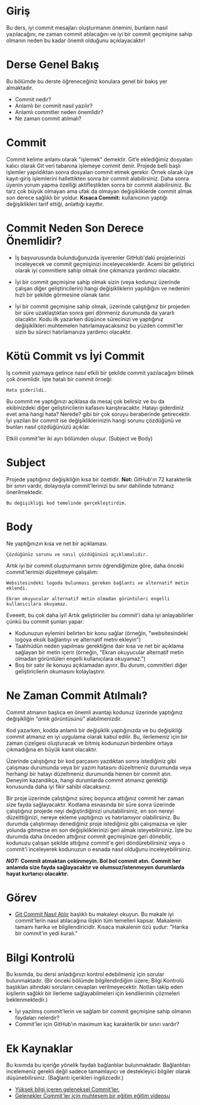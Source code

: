 # Giriş

Bu ders, iyi commit mesajları oluşturmanın önemini, bunların nasıl yazılacağını, ne zaman commit atılacağını ve iyi bir commit geçmişine sahip olmanın neden bu kadar önemli olduğunu açıklayacaktır!

# Derse Genel Bakış

Bu bölümde bu derste öğreneceğiniz konulara genel bir bakış yer almaktadır.

- Commit nedir?
- Anlamlı bir commit nasıl yazılır?
- Anlamlı commitler neden önemlidir?
- Ne zaman commit atılmalı?

# Commit

Commit kelime anlamı olarak "işlemek" demektir. Git’e eklediğimiz dosyaları kalıcı olarak Git veri tabanına işlemeye commit denir. Projede belli başlı işlemler yapıldıktan sonra dosyaları commit etmek gerekir. Örnek olarak üye kayıt-giriş işlemlerini hallettikten sonra bir commit alabilirsiniz. Daha sonra üyenin yorum yapma özelliği aktifleştikten sonra bir commit alabilirsiniz. Bu tarz çok büyük olmayan ama ufak da olmayan değişikliklerde commit almak son derece sağlıklı bir yoldur.
**Kısaca Commit:** kullanıcının yaptığı değişiklikleri tarif ettiği, anlattığı kayıttır.

# Commit Neden Son Derece Önemlidir?

- İş başvurusunda bulunduğunuzda işverenler GitHub'daki projelerinizi inceleyecek ve commit geçmişinizi inceleyeceklerdir. Acemi bir geliştirici olarak iyi commitlere sahip olmak öne çıkmanıza yardımcı olacaktır.

- İyi bir commit geçmişine sahip olmak sizin (veya kodunuz üzerinde çalışan diğer geliştiricilerin) hangi değişikliklerin yapıldığını ve nedenini hızlı bir şekilde görmesine olanak tanır.

- İyi bir commit geçmişine sahip olmak, üzerinde çalıştığınız bir projeden bir süre uzaklaştıktan sonra geri dönmeniz durumunda da yararlı olacaktır. Kodu ilk yazarken düşünce sürecinizi ve yaptığınız değişiklikleri muhtemelen hatırlamayacaksınız bu yüzden commit'ler sizin bu süreci hatırlamanıza yardımcı olacaktır.

# Kötü Commit vs İyi Commit

İş commit yazmaya gelince nasıl etkili bir şekilde commit yazılacağını bilmek çok önemlidir. İşte hatalı bir commit örneği:
```
Hata giderildi.
```
Bu commit ne yaptığınızı açıklasa da mesaj çok belirsiz ve bu da ekibinizdeki diğer geliştiricilerin kafasını karıştıracaktır. Hatayı giderdiniz evet ama hangi hata? Nerede? gibi bir çok soruyu beraberinde getirecektir. İyi yazılan bir commit ise değişikliklerinizin hangi sorunu çözdüğünü ve bunları nasıl çözdüğünüzü açıklar. 

Etkili commit'ler iki ayrı bölümden oluşur. (Subject ve Body)

# Subject
Projede yaptığınız değişikliğin kısa bir özetidir. **Not:** GitHub'ın 72 karakterlik bir sınırı vardır, dolayısıyla commit'lerinizi bu sınır dahilinde tutmanız önerilmektedir.
```
Bu değişikliği kod temelinde gerçekleştirdim.
```

# Body
Ne yaptığınızın kısa ve net bir açıklaması.
```
Çözdüğünüz sorunu ve nasıl çözdüğünüzü açıklamalıdır.
```

Artık iyi bir commit oluşturmanın sırrını öğrendiğimize göre, daha önceki commit'lerimizi düzeltmeye çalışalım:
```
Websitesindeki logoda bulunması gereken bağlantı ve alternatif metin eklendi.

Ekran okuyucular alternatif metin olmadan görüntüleri engelli kullanıcılara okuyamaz.
```

Eveeett, bu çok daha iyi! Artık geliştiriciler bu commit'i daha iyi anlayabilirler çünkü bu commit şunları yapar: 
- Kodunuzun eylemini belirten bir konu sağlar (örneğin, "websitesindeki logoya eksik bağlantıyı ve alternatif metni ekleyin")
- Taahhüdün neden yapılması gerektiğine dair kısa ve net bir açıklama sağlayan bir metin içerir (örneğin, "Ekran okuyucular alternatif metin olmadan görüntüleri engelli kullanıcılara okuyamaz.")
- Boş bir satır ile konuyu açıklamadan ayırır. Bu durum, commitleri diğer geliştiricilerin okumasını kolaylaştırır.

# Ne Zaman Commit Atılmalı?

Commit atmanın başlıca en önemli avantajı kodunuz üzerinde yaptığınız değişikliğin *"anlık görüntüsünü"* alabilmenizdir. 

Kod yazarken, kodda anlamlı bir değişiklik yaptığınızda ve bu değişikliği commit atmanız en iyi uygulama olarak kabul edilir. Bu, ilerlemeniz için bir zaman çizelgesi oluşturacak ve bitmiş kodunuzun birdenbire ortaya çıkmadığına en büyük kanıt olacaktır.

Üzerinde çalıştığınız bir kod parçasını yazdıktan sonra istediğiniz gibi çalışması durumunda veya bir yazım hatasını düzeltmeniz durumunda veya herhangi bir hatayı düzeltmeniz durumunda hemen bir commit atın. Deneyim kazandıkça, hangi durumlarda commit atmanız gerektiği konusunda daha iyi fikir sahibi olacaksınız.

Bir proje üzerinde çalıştığınız süreç boyunca attığınız commit her zaman size fayda sağlayacaktır. Kodlama esnasında bir süre sonra üzerinde çalıştığınız projede neyi değiştirdiğinizi unutabilirsiniz, en son nereyi düzelttiğinizi, nereye ekleme yaptığınızı vs hatırlamıyor olabilirsiniz. Bu durumda çalıştırmayı denediğiniz proje istediğiniz gibi çalışmazsa ve işler yolunda gitmezse en son değişikliklerinizi geri almak isteyebilirsiniz. İşte bu durumda daha önceden attığınız commit geçmişinize geri dönebilir, kodunuzu çalışan şekilde attığınız commit'e geri döndürebilirsiniz veya o commit'i inceleyerek kodunuzun o esnada nasıl olduğunu inceleyebilirsiniz.

***NOT:*** **Commit atmaktan çekinmeyin. Bol bol commit atın. Commit her anlamda size fayda sağlayacaktır ve olumsuz/istenmeyen durumlarda hayat kurtarıcı olacaktır.**

# Görev

- [Git Commit Nasıl Atılır](https://cbea.ms/git-commit/) başlıklı bu makaleyi okuyun. Bu makale iyi commit'lerin nasıl atılacağına ilişkin tüm temelleri kapsar. Makalenin tamamı harika ve bilgilendiricidir. Kısaca makalenin özü şudur: "Harika bir commit'in yedi kuralı."

# Bilgi Kontrolü

Bu kısımda, bu dersi anladığınızı kontrol edebilmeniz için sorular bulunmaktadır. (Bir önceki bölümde bilgilendirdiğim üzere; Bilgi Kontrolü başlıkları altındaki soruların cevapları verilmeyecektir. Notları takip eden kişilerin sağlıklı bir ilerleme sağlayabilmeleri için kendilerinin çözmeleri beklenmektedir.)

- İyi yazılmış commit'lerin ve sağlam bir commit geçmişine sahip olmanın faydaları nelerdir?
- Commit'ler için GitHub'ın maximum kaç karakterlik bir sınırı vardır?

# Ek Kaynaklar

Bu kısımda bu içeriğe yönelik faydalı bağlantılar bulunmaktadır. Bağlantıları incelemeniz gerekli değil sadece tamamlayıcı ve destekleyici bilgiler olarak düşünebilirsiniz. (Bağlantı içerikleri ingilizcedir.)

- [Yüksek bilgi içeren geleneksel Commit'ler.](https://www.conventionalcommits.org/en/v1.0.0/)
- [Gelenekler Commit'ler için muhteşem bir eğitim eğitim videosu](https://www.youtube.com/watch?v=OJqUWvmf4gg)